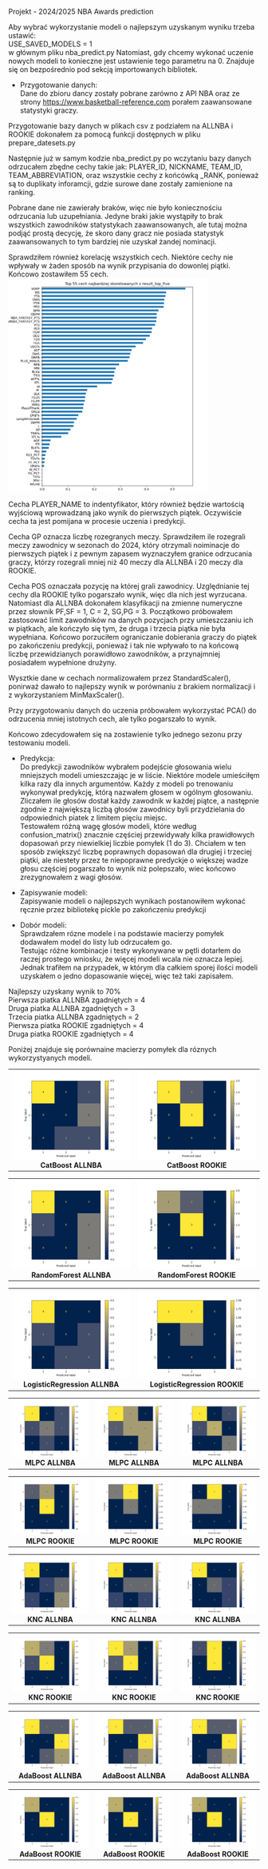 Projekt - 2024/2025 NBA Awards prediction


Aby wybrać wykorzystanie modeli o najlepszym uzyskanym wyniku trzeba ustawić:  
USE_SAVED_MODELS = 1  
w głównym pliku nba_predict.py Natomiast, gdy chcemy wykonać uczenie nowych modeli to konieczne jest ustawienie tego parametru na 0. Znajduje się on bezpośrednio pod sekcją importowanych bibliotek.  
  

* Przygotowanie danych:  
Dane do zbioru dancy zostały pobrane zarówno z API NBA oraz ze strony https://www.basketball-reference.com porałem zaawansowane statystyki graczy.  


Przygotowanie bazy danych w plikach csv z podziałem na ALLNBA i ROOKIE dokonałem za pomocą funkcji dostępnych w pliku prepare_datesets.py  


Następnie już w samym kodzie nba_predict.py po wczytaniu bazy danych odrzucałem zbędne cechy takie jak: PLAYER_ID, NICKNAME, TEAM_ID, TEAM_ABBREVIATION, oraz wszystkie cechy z końcówką _RANK, ponieważ są to duplikaty inforamcji, gdzie surowe dane zostały zamienione na ranking.  

Pobrane dane nie zawierały braków, więc nie było koniecznościu odrzucania lub uzupełniania. Jedyne braki jakie wystąpiły to brak wszystkich zawodników statystykach zaawansowanych, ale tutaj można podjąć prostą decycję, że skoro dany gracz nie posiada statystyk zaawansowanych to tym bardziej nie uzyskał żandej nominacji.  

Sprawdziłem również korelację wszystkich cech. Niektóre cechy nie wpływały w żaden sposób na wynik przypisania do dowonlej piątki. Końcowo zostawiłem 55 cech.  
<img src="res/korelacja_cech.png" alt="korelacja" width="400"/>

Cecha PLAYER_NAME to indentyfikator, który również będzie wartością wyjściową wprowadzaną jako wynik do pierwszych piątek. Oczywiście cecha ta jest pomijana w procesie uczenia i predykcji.  

Cecha GP oznacza liczbę rozegranych meczy. Sprawdziłem ile rozegrali meczy zawodnicy w sezonach do 2024, który otrzymali noiminacje do pierwszych piątek i z pewnym zapasem wyznaczyłem granice odrzucania graczy, którzy rozegrali mniej niż 40 meczy dla ALLNBA i 20 meczy dla ROOKIE.  

Cecha POS oznaczała pozycję na której grali zawodnicy. Uzględnianie tej cechy dla ROOKIE tylko pogarszało wynik, więc dla nich jest wyrzucana. Natomiast dla ALLNBA dokonałem klasyfikacji na zmienne numeryczne przez słownik PF,SF = 1, C = 2, SG,PG = 3. Początkowo próbowałem zastosować limit zawodników na danych pozycjach przy umieszczaniu ich w piątkach, ale kończyło się tym, że druga i trzecia piątka nie była wypełniana. Końcowo porzuciłem ograniczanie dobierania graczy do piątek po zakończeniu predykcji, ponieważ i tak nie wpływało to na końcową liczbę przewidzianych porawidłowo zawodników, a przynajmniej posiadałem wypełnione drużyny.  

Wysztkie dane w cechach normalizowałem przez StandardScaler(), ponirważ dawało to najlepszy wynik w porównaniu z brakiem normalizacji i z wykorzystaniem MinMaxScaler().  

Przy przygotowaniu danych do uczenia próbowałem wykorzystać PCA() do odrzucenia mniej istotnych cech, ale tylko pogarszało to wynik.  

Końcowo zdecydowałem się na zostawienie tylko jednego sezonu przy testowaniu modeli.  


* Predykcja:  
Do predykcji zawodników wybrałem podejście głosowania wielu mniejszych modeli umieszczając je w liście. Niektóre modele umieściłęm kilka razy dla innych argumentów. Każdy z modeli po trenowaniu wykonywał predykcję, którą nazwałem głosem w ogólnym głosowaniu. Zliczałem ile głosów dostał każdy zawodnik w każdej piątce, a następnie zgodnie z największą liczbą głosów zawodnicy byli przydzielania do odpowiednich piatek z limitem pięciu miejsc.  
Testowałem różną wagę głosów modeli, które według confusion_matrix() znacznie częściej przewidywały kilka prawidłowych dopasowań przy niewielkiej liczbie pomyłek (1 do 3). Chciałem w ten sposób zwiększyć liczbę poprawnych dopasowań dla drugiej i trzeciej piątki, ale niestety przez te niepoprawne predyckje o większej wadze głosu częściej pogarszało to wynik niż polepszało, wiec końcowo zrezygnowałem z wagi głosów.  


* Zapisywanie modeli:  
Zapisywanie modeli o najlepszych wynikach postanowiłem wykonać ręcznie przez bibliotekę pickle po zakończeniu predykcji


* Dobór modeli:  
Sprawdzałem rózne modele i na podstawie macierzy pomyłek dodawałem model do listy lub odrzucałem go.  
Testując różne kombinacje i testy wykonywane w pętli dotarłem do raczej prostego wniosku, że więcej modeli wcala nie oznacza lepiej. Jednak trafiłem na przypadek, w którym dla całkiem sporej ilości modeli uzyskałem o jedno dopasowanie więcej, więc też taki zapisałem.  


Najlepszy uzyskany wynik to 70%  
Pierwsza piatka ALLNBA zgadniętych = 4  
Druga piatka ALLNBA zgadniętych = 3  
Trzecia piatka ALLNBA zgadniętych = 2  
Pierwsza piatka ROOKIE zgadniętych = 4  
Druga piatka ROOKIE zgadniętych = 4  



Poniżej znajduje się porównaine macierzy pomyłek dla róznych wykorzystyanych modeli.  

<!-- CatBoost dla ALLNBA i ROOKIE -->
<table>
  <tr>
    <td align="center">
      <img src="res/CatBoostClassifier_1.png" width="100%"/><br>
      <b>CatBoost ALLNBA</b>
    </td>
    <td align="center">
      <img src="res/CatBoostClassifier_2.png" width="100%"/><br>
      <b>CatBoost ROOKIE</b>
    </td>
  </tr>
</table>

<!-- RandomForest dla ALLNBA i ROOKIE -->
<table>
  <tr>
    <td align="center">
      <img src="res/RF_1.png" width="100%"/><br>
      <b>RandomForest ALLNBA</b>
    </td>
    <td align="center">
      <img src="res/RF_2.png" width="100%"/><br>
      <b>RandomForest ROOKIE</b>
    </td>
  </tr>
</table>

<!-- LogisticRegression dla ALLNBA i ROOKIE -->
<table>
  <tr>
    <td align="center">
      <img src="res/LogisticRegression_1.png" width="100%"/><br>
      <b>LogisticRegression ALLNBA</b>
    </td>
    <td align="center">
      <img src="res/LogisticRegression_2.png" width="100%"/><br>
      <b>LogisticRegression ROOKIE</b>
    </td>
  </tr>
</table>


<!-- MLPClassifier dla ALLNBA -->
<table>
  <tr>
    <td align="center">
      <img src="res/MLPClassifier_1_1.png" width="100%"/><br>
      <b>MLPC ALLNBA</b>
    </td>
    <td align="center">
      <img src="res/MLPClassifier_1_2.png" width="100%"/><br>
      <b>MLPC ALLNBA</b>
    </td>
    <td align="center">
      <img src="res/MLPClassifier_1_3.png" width="100%"/><br>
      <b>MLPC ALLNBA</b>
    </td>
  </tr>
</table>

<!-- MLPClassifier dla ROOKIE -->
<table>
  <tr>
    <td align="center">
      <img src="res/MLPClassifier_2_1.png" width="100%"/><br>
      <b>MLPC ROOKIE</b>
    </td>
    <td align="center">
      <img src="res/MLPClassifier_2_2.png" width="100%"/><br>
      <b>MLPC ROOKIE</b>
    </td>
    <td align="center">
      <img src="res/MLPClassifier_2_3.png" width="100%"/><br>
      <b>MLPC ROOKIE</b>
    </td>
  </tr>
</table>

<!-- KNNC dla ALLNBA -->
<table>
  <tr>
    <td align="center">
      <img src="res/KNNC_1_1.png" width="100%"/><br>
      <b>KNC ALLNBA</b>
    </td>
    <td align="center">
      <img src="res/KNNC_1_2.png" width="100%"/><br>
      <b>KNC ALLNBA</b>
    </td>
    <td align="center">
      <img src="res/KNNC_1_3.png" width="100%"/><br>
      <b>KNC ALLNBA</b>
    </td>
  </tr>
</table>

<!-- KNNC dla ROOKIE -->
<table>
  <tr>
    <td align="center">
      <img src="res/KNNC_2_1.png" width="100%"/><br>
      <b>KNC ROOKIE</b>
    </td>
    <td align="center">
      <img src="res/KNNC_2_2.png" width="100%"/><br>
      <b>KNC ROOKIE</b>
    </td>
    <td align="center">
      <img src="res/KNNC_2_3.png" width="100%"/><br>
      <b>KNC ROOKIE</b>
    </td>
  </tr>
</table>

<!-- AdaBoostClassifier dla ALLNBA -->
<table>
  <tr>
    <td align="center">
      <img src="res/AdaBoostClassifier_1_1.png" width="100%"/><br>
      <b>AdaBoost ALLNBA</b>
    </td>
    <td align="center">
      <img src="res/AdaBoostClassifier_1_1.png" width="100%"/><br>
      <b>AdaBoost ALLNBA</b>
    </td>
    <td align="center">
      <img src="res/AdaBoostClassifier_1_1.png" width="100%"/><br>
      <b>AdaBoost ALLNBA</b>
    </td>
  </tr>
</table>

<!-- AdaBoostClassifier dla ROOKIE -->
<table>
  <tr>
    <td align="center">
      <img src="res/AdaBoostClassifier_2_1.png" width="100%"/><br>
      <b>AdaBoost ROOKIE</b>
    </td>
    <td align="center">
      <img src="res/AdaBoostClassifier_2_2.png" width="100%"/><br>
      <b>AdaBoost ROOKIE</b>
    </td>
    <td align="center">
      <img src="res/AdaBoostClassifier_2_3.png" width="100%"/><br>
      <b>AdaBoost ROOKIE</b>
    </td>
  </tr>
</table>






